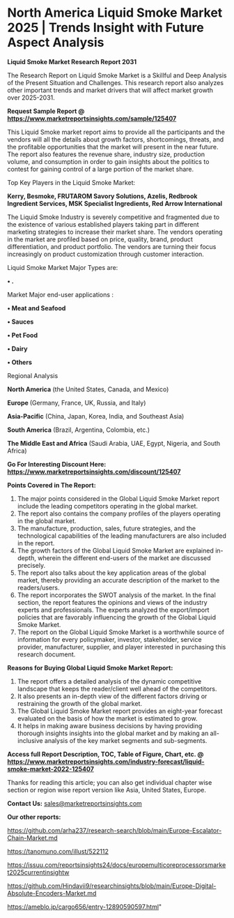 # North America Liquid Smoke Market 2025 | Trends Insight with Future Aspect Analysis

<strong>Liquid Smoke Market Research Report 2031</strong>

The Research Report on Liquid Smoke Market is a Skillful and Deep Analysis of the Present Situation and Challenges. This research report also analyzes other important trends and market drivers that will affect market growth over 2025-2031.

<strong>Request Sample Report @ <a href=https://www.marketreportsinsights.com/sample/125407>https://www.marketreportsinsights.com/sample/125407</a></strong>

This Liquid Smoke market report aims to provide all the participants and the vendors will all the details about growth factors, shortcomings, threats, and the profitable opportunities that the market will present in the near future. The report also features the revenue share, industry size, production volume, and consumption in order to gain insights about the politics to contest for gaining control of a large portion of the market share.

Top Key Players in the Liquid Smoke Market:

<strong>Kerry, Besmoke, FRUTAROM Savory Solutions, Azelis, Redbrook Ingredient Services, MSK Specialist Ingredients, Red Arrow International</strong>

The Liquid Smoke Industry is severely competitive and fragmented due to the existence of various established players taking part in different marketing strategies to increase their market share. The vendors operating in the market are profiled based on price, quality, brand, product differentiation, and product portfolio. The vendors are turning their focus increasingly on product customization through customer interaction.

Liquid Smoke Market Major Types are:

<strong>• .</strong>

Market Major end-user applications :

<strong>• Meat and Seafood

• Sauces

• Pet Food

• Dairy

• Others</strong>

Regional Analysis

</u><strong><b>North America</b></strong> (the United States, Canada, and Mexico)

<strong><b>Europe </b></strong>(Germany, France, UK, Russia, and Italy)

<strong><b>Asia-Pacific</b></strong> (China, Japan, Korea, India, and Southeast Asia)

<strong><b>South America</b></strong> (Brazil, Argentina, Colombia, etc.)

<strong><b>The Middle East and Africa</b></strong> (Saudi Arabia, UAE, Egypt, Nigeria, and South Africa)

<strong>Go For Interesting Discount Here: <a href=https://www.marketreportsinsights.com/discount/125407>https://www.marketreportsinsights.com/discount/125407</a></strong>

<strong>Points Covered in The Report:</strong>
<ol>
  <li>The major points considered in the Global Liquid Smoke Market report include the leading competitors operating in the global market.</li>
  <li>The report also contains the company profiles of the players operating in the global market.</li>
  <li>The manufacture, production, sales, future strategies, and the technological capabilities of the leading manufacturers are also included in the report.</li>
  <li>The growth factors of the Global Liquid Smoke Market are explained in-depth, wherein the different end-users of the market are discussed precisely.</li>
  <li>The report also talks about the key application areas of the global market, thereby providing an accurate description of the market to the readers/users.</li>
  <li>The report incorporates the SWOT analysis of the market. In the final section, the report features the opinions and views of the industry experts and professionals. The experts analyzed the export/import policies that are favorably influencing the growth of the Global Liquid Smoke Market.</li>
  <li>The report on the Global Liquid Smoke Market is a worthwhile source of information for every policymaker, investor, stakeholder, service provider, manufacturer, supplier, and player interested in purchasing this research document.</li>
</ol>
<strong>Reasons for Buying Global Liquid Smoke Market Report:</strong>

<ol>
  <li>The report offers a detailed analysis of the dynamic competitive landscape that keeps the reader/client well ahead of the competitors.</li>
  <li>It also presents an in-depth view of the different factors driving or restraining the growth of the global market.</li>
  <li>The Global Liquid Smoke Market report provides an eight-year forecast evaluated on the basis of how the market is estimated to grow.</li>
  <li>It helps in making aware business decisions by having providing thorough insights insights into the global market and by making an all-inclusive analysis of the key market segments and sub-segments.</li>
</ol>
<strong>Access full Report Description, TOC, Table of Figure, Chart, etc. @ <a href=https://www.marketreportsinsights.com/industry-forecast/liquid-smoke-market-2022-125407>https://www.marketreportsinsights.com/industry-forecast/liquid-smoke-market-2022-125407</a></strong>


Thanks for reading this article; you can also get individual chapter wise section or region wise report version like Asia, United States, Europe.

<strong>Contact Us:</strong>
sales@marketreportsinsights.com

<strong>Our other reports:</strong>

<a href=https://github.com/arha237/research-search/blob/main/Europe-Escalator-Chain-Market.md>https://github.com/arha237/research-search/blob/main/Europe-Escalator-Chain-Market.md</a>

<a href=https://tanomuno.com/illust/522112>https://tanomuno.com/illust/522112</a>

<a href=https://issuu.com/reportsinsights24/docs/europemulticoreprocessorsmarket2025currentinsightw>https://issuu.com/reportsinsights24/docs/europemulticoreprocessorsmarket2025currentinsightw</a>

<a href=https://github.com/Hindavii9/researchinsights/blob/main/Europe-Digital-Absolute-Encoders-Market.md>https://github.com/Hindavii9/researchinsights/blob/main/Europe-Digital-Absolute-Encoders-Market.md</a>

<a href=https://ameblo.jp/cargo656/entry-12890590597.html>https://ameblo.jp/cargo656/entry-12890590597.html</a>"
